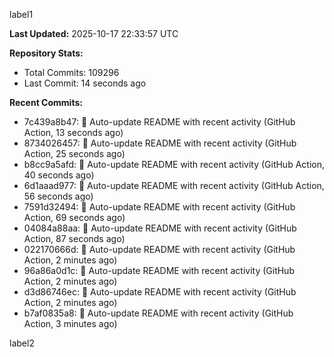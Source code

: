 
label1 
<!-- ACTIVITY_START -->
**Last Updated:** 2025-10-17 22:33:57 UTC

**Repository Stats:**
- Total Commits: 109296
- Last Commit: 14 seconds ago

**Recent Commits:**
- 7c439a8b47: 🤖 Auto-update README with recent activity (GitHub Action, 13 seconds ago)
- 8734026457: 🤖 Auto-update README with recent activity (GitHub Action, 25 seconds ago)
- b8cc9a5afd: 🤖 Auto-update README with recent activity (GitHub Action, 40 seconds ago)
- 6d1aaad977: 🤖 Auto-update README with recent activity (GitHub Action, 56 seconds ago)
- 7591d32494: 🤖 Auto-update README with recent activity (GitHub Action, 69 seconds ago)
- 04084a88aa: 🤖 Auto-update README with recent activity (GitHub Action, 87 seconds ago)
- 022170666d: 🤖 Auto-update README with recent activity (GitHub Action, 2 minutes ago)
- 96a86a0d1c: 🤖 Auto-update README with recent activity (GitHub Action, 2 minutes ago)
- d3d86746ec: 🤖 Auto-update README with recent activity (GitHub Action, 2 minutes ago)
- b7af0835a8: 🤖 Auto-update README with recent activity (GitHub Action, 3 minutes ago)
<!-- ACTIVITY_END -->

label2
